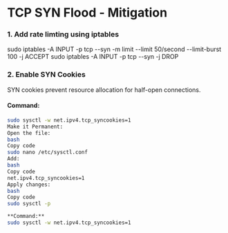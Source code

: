 # TCP SYN Flood - Mitigation
### 1. Add rate limting using iptables
sudo iptables -A INPUT -p tcp --syn -m limit --limit 50/second --limit-burst 100 -j ACCEPT
sudo iptables -A INPUT -p tcp --syn -j DROP

### 2. Enable SYN Cookies
SYN cookies prevent resource allocation for half-open connections.
#### Command:
```bash
sudo sysctl -w net.ipv4.tcp_syncookies=1
Make it Permanent:
Open the file:
bash
Copy code
sudo nano /etc/sysctl.conf
Add:
bash
Copy code
net.ipv4.tcp_syncookies=1
Apply changes:
bash
Copy code
sudo sysctl -p

**Command:**
sudo sysctl -w net.ipv4.tcp_syncookies=1




